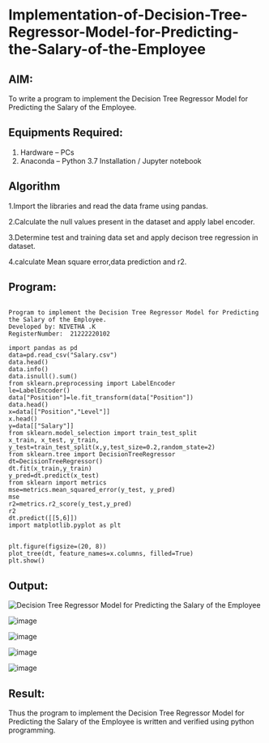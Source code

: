# Implementation-of-Decision-Tree-Regressor-Model-for-Predicting-the-Salary-of-the-Employee

## AIM:
To write a program to implement the Decision Tree Regressor Model for Predicting the Salary of the Employee.

## Equipments Required:
1. Hardware – PCs
2. Anaconda – Python 3.7 Installation / Jupyter notebook

## Algorithm

1.Import the libraries and read the data frame using pandas.

2.Calculate the null values present in the dataset and apply label encoder.

3.Determine test and training data set and apply decison tree regression in dataset.

4.calculate Mean square error,data prediction and r2.

## Program:
```

Program to implement the Decision Tree Regressor Model for Predicting the Salary of the Employee.
Developed by: NIVETHA .K
RegisterNumber:  21222220102

```
```
import pandas as pd
data=pd.read_csv("Salary.csv")
data.head()
data.info()
data.isnull().sum()
from sklearn.preprocessing import LabelEncoder
le=LabelEncoder()
data["Position"]=le.fit_transform(data["Position"])
data.head()
x=data[["Position","Level"]]
x.head()
y=data[["Salary"]]
from sklearn.model_selection import train_test_split
x_train, x_test, y_train, y_test=train_test_split(x,y,test_size=0.2,random_state=2)
from sklearn.tree import DecisionTreeRegressor
dt=DecisionTreeRegressor()
dt.fit(x_train,y_train)
y_pred=dt.predict(x_test)
from sklearn import metrics
mse=metrics.mean_squared_error(y_test, y_pred)
mse
r2=metrics.r2_score(y_test,y_pred)
r2
dt.predict([[5,6]])
import matplotlib.pyplot as plt


plt.figure(figsize=(20, 8))
plot_tree(dt, feature_names=x.columns, filled=True)
plt.show()
```

## Output:
![Decision Tree Regressor Model for Predicting the Salary of the Employee](sam.png)

![image](https://github.com/NivethaKumar30/Implementation-of-Decision-Tree-Regressor-Model-for-Predicting-the-Salary-of-the-Employee/assets/119559844/3ad0dc42-a667-40ba-9ab5-ec580a423a10)


![image](https://github.com/NivethaKumar30/Implementation-of-Decision-Tree-Regressor-Model-for-Predicting-the-Salary-of-the-Employee/assets/119559844/600a0092-2439-4f9e-9c40-e9e2be7616d8)


![image](https://github.com/NivethaKumar30/Implementation-of-Decision-Tree-Regressor-Model-for-Predicting-the-Salary-of-the-Employee/assets/119559844/df7e562a-49ae-4245-a67d-f4a90a02edf8)


![image](https://github.com/NivethaKumar30/Implementation-of-Decision-Tree-Regressor-Model-for-Predicting-the-Salary-of-the-Employee/assets/119559844/633f7caa-23fc-4e9c-9ca8-44042f3f0a8e)


## Result:
Thus the program to implement the Decision Tree Regressor Model for Predicting the Salary of the Employee is written and verified using python programming.

